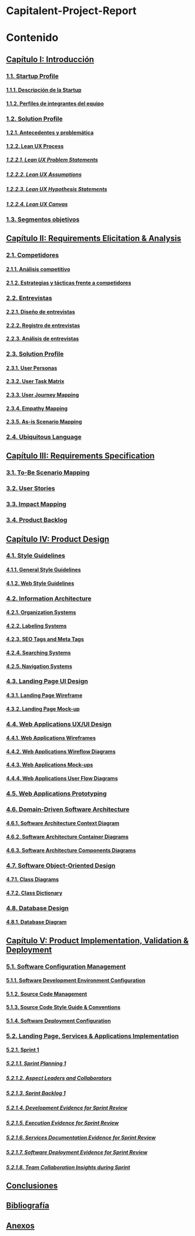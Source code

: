 # Capitalent-Project-Report
# Contenido

## [Capítulo I: Introducción](/docs/chapter-I.md)
### [1.1. Startup Profile](/docs/chapter-I.md/#11-startup-profile)
  #### [1.1.1. Descripción de la Startup](/docs/chapter-I.md/#111-descripción-de-la-startup)
  #### [1.1.2. Perfiles de integrantes del equipo](/docs/chapter-I.md/#112-perfiles-de-integrantes-del-equipo)
### [1.2. Solution Profile](/docs/chapter-I.md/#12-solution-profile)
  #### [1.2.1. Antecedentes y problemática](/docs/chapter-I.md/#121-antecedentes-y-problemática)
  #### [1.2.2. Lean UX Process](/docs/chapter-I.md/#122-lean-ux-process)
  ##### [1.2.2.1. Lean UX Problem Statements](/docs/chapter-I.md/#1221-lean-ux-problem-statements)
  ##### [1.2.2.2. Lean UX Assumptions](/docs/chapter-I.md/#1222-lean-ux-assumptions)
  ##### [1.2.2.3. Lean UX Hypothesis Statements](/docs/chapter-I.md/#1223-lean-ux-hypothesis-statements)
  ##### [1.2.2.4. Lean UX Canvas](/docs/chapter-I.md/#1224-lean-ux-canvas)
### [1.3. Segmentos objetivos](/docs/chapter-I.md/#13-segmentos-objetivos)

## [Capítulo II: Requirements Elicitation & Analysis](/docs/chapter-II.md)
### [2.1. Competidores](/docs/chapter-II.md/#21-competidores)
  #### [2.1.1. Análisis competitivo](/docs/chapter-II.md/#211-análisis-competitivo)
  #### [2.1.2. Estrategias y tácticas frente a competidores](/docs/chapter-II.md/#212-estrategias-y-tácticas-frente-a-competidores)
### [2.2. Entrevistas](/docs/chapter-II.md/#22-entrevistas)
  #### [2.2.1. Diseño de entrevistas](/docs/chapter-II.md/#221-diseño-de-entrevistas)
  #### [2.2.2. Registro de entrevistas](/docs/chapter-II.md/#222-registro-de-entrevistas)
  #### [2.2.3. Análisis de entrevistas](/docs/chapter-II.md/#223-análisis-de-entrevistas)
### [2.3. Solution Profile](/docs/chapter-II.md/#23-solution-profile)
  #### [2.3.1. User Personas](/docs/chapter-II.md/#231-user-personas)
  #### [2.3.2. User Task Matrix](/docs/chapter-II.md/#232-user-task-matrix)
  #### [2.3.3. User Journey Mapping](/docs/chapter-II.md/#233-user-journey-mapping)
  #### [2.3.4. Empathy Mapping](/docs/chapter-II.md/#234-empathy-mapping)
  #### [2.3.5. As-is Scenario Mapping](/docs/chapter-II.md/#235-as-is-scenario-mapping)
### [2.4. Ubiquitous Language](/docs/chapter-II.md/#24-ubiquitous-language)

## [Capítulo III: Requirements Specification](/docs/chapter-III.md)
### [3.1. To-Be Scenario Mapping](/docs/chapter-III.md/#31-to-be-scenario-mapping)
### [3.2. User Stories](/docs/chapter-III.md/#32-user-stories)
### [3.3. Impact Mapping](/docs/chapter-III.md/#33-impact-mapping)
### [3.4. Product Backlog](/docs/chapter-III.md/#34-product-backlog)
  
## [Capítulo IV: Product Design](/docs/chapter-IV.md)
### [4.1. Style Guidelines](/docs/chapter-IV.md/#41-style-guidelines)
  #### [4.1.1. General Style Guidelines](/docs/chapter-IV.md/#411-general-style-guidelines)
  #### [4.1.2. Web Style Guidelines](/docs/chapter-IV.md/#412-web-style-guidelines)
### [4.2. Information Architecture](/docs/chapter-IV.md/#42-information-architecture)
  #### [4.2.1. Organization Systems](/docs/chapter-IV.md/#421-organization-systems)
  #### [4.2.2. Labeling Systems](/docs/chapter-IV.md/#422-labeling-systems)
  #### [4.2.3. SEO Tags and Meta Tags](/docs/chapter-IV.md/#423-seo-tags-and-meta-tags)
  #### [4.2.4. Searching Systems](/docs/chapter-IV.md/#424-searching-systems)
  #### [4.2.5. Navigation Systems](/docs/chapter-IV.md/#425-navigation-systems)
### [4.3. Landing Page UI Design](/docs/chapter-IV.md/#43-landing-page-ui-design)
  #### [4.3.1. Landing Page Wireframe](/docs/chapter-IV.md/#431-landing-page-wireframe)
  #### [4.3.2. Landing Page Mock-up](/docs/chapter-IV.md/#432-landing-page-mock-up)
### [4.4. Web Applications UX/UI Design](/docs/chapter-IV.md/#44-web-applications-uxui-design)
  #### [4.4.1. Web Applications Wireframes](/docs/chapter-IV.md/#441-web-applications-wireframes)
  #### [4.4.2. Web Applications Wireflow Diagrams](/docs/chapter-IV.md/#442-web-applications-wireflow-diagrams)
  #### [4.4.3. Web Applications Mock-ups](/docs/chapter-IV.md/#443-web-applications-mock-ups)
  #### [4.4.4. Web Applications User Flow Diagrams](/docs/chapter-IV.md/#444-web-applications-user-flow-diagrams)
### [4.5. Web Applications Prototyping](/docs/chapter-IV.md/#45-web-applications-prototyping)
### [4.6. Domain-Driven Software Architecture](/docs/chapter-IV.md/#46-domain-driven-software-architecture)
  #### [4.6.1. Software Architecture Context Diagram](/docs/chapter-IV.md/#461-software-architecture-context-diagram)
  #### [4.6.2. Software Architecture Container Diagrams](/docs/chapter-IV.md/#462-software-architecture-container-diagrams)
  #### [4.6.3. Software Architecture Components Diagrams](/docs/chapter-IV.md/#463-software-architecture-components-diagrams)
### [4.7. Software Object-Oriented Design](/docs/chapter-IV.md/#47-software-object-oriented-design)
  #### [4.7.1. Class Diagrams](/docs/chapter-IV.md/#471-class-diagrams)
  #### [4.7.2. Class Dictionary](/docs/chapter-IV.md/#472-class-dictionary)
### [4.8. Database Design](/docs/chapter-IV.md/#48-database-design)
  #### [4.8.1. Database Diagram](/docs/chapter-IV.md/#481-database-diagram)
  
## [Capítulo V: Product Implementation, Validation & Deployment](/docs/chapter-V.md)
### [5.1. Software Configuration Management](/docs/chapter-V.md/#51-software-configuration-management)
#### [5.1.1. Software Development Environment Configuration](/docs/chapter-V.md/#511-software-development-environment)
#### [5.1.2. Source Code Management](/docs/chapter-V.md/#512-source-code-management)
#### [5.1.3. Source Code Style Guide & Conventions](/docs/chapter-V.md/#513-source-code-style-guide-&-conventions)
#### [5.1.4. Software Deployment Configuration](/docs/chapter-V.md/#514-software-deployment-configuration)
### [5.2. Landing Page, Services & Applications Implementation](/docs/chapter-V.md/#52-landing-page-services-&-applications-implementation)
#### [5.2.1. Sprint 1](/docs/chapter-V.md/#521-sprint-1)
##### [5.2.1.1. Sprint Planning 1](/docs/chapter-V.md/#5211-sprint-planning-1)
##### [5.2.1.2. Aspect Leaders and Collaborators](/docs/chapter-V.md/#5212-aspect-leaders-and-collaborators)
##### [5.2.1.3. Sprint Backlog 1](/docs/chapter-V.md/#5213-sprint-backlog-1)
##### [5.2.1.4. Development Evidence for Sprint Review](/docs/chapter-V.md/#5214-development-evidence-for-sprint-review)
##### [5.2.1.5. Execution Evidence for Sprint Review](/docs/chapter-V.md/#5215-execution-evidence-for-sprint-review)
##### [5.2.1.6. Services Documentation Evidence for Sprint Review](/docs/chapter-V.md/#5216-services-documentation-evidence-for-sprint-review)
##### [5.2.1.7. Software Deployment Evidence for Sprint Review](/docs/chapter-V.md/#[5217-software-deployment-evidence-for-sprint-review)
##### [5.2.1.8. Team Collaboration Insights during Sprint](/docs/chapter-V.md/#5218-team-collaboration-insights-during-sprint)

## [Conclusiones](/docs/conclusions.md)

## [Bibliografía](/docs/bibliography.md)

## [Anexos](/docs/annexes.md)
